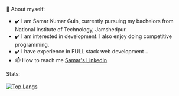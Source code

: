 🌱 About myself:
- ✔️ I am Samar Kumar Guin, currently pursuing my bachelors from National Institute of Technology, Jamshedpur.
- ✔️ I am interested in development. I also enjoy doing competitive programming.
- ✔️ I have experience in FULL stack web development ..
- 📫 How to reach me [Samar's LinkedIn](https://www.linkedin.com/in/samar-kumar-581009191/)

Stats:
<br/>
<br/>
[![Top Langs](https://github-readme-stats.vercel.app/api/top-langs/?username=Samar-ctrl&layout=compact)](https://github.com/anuraghazra/github-readme-stats)
<!---
Samar-ctrl/Samar-ctrl is a ✨ special ✨ repository because its `README.md` (this file) appears on your GitHub profile.
You can click the Preview link to take a look at your changes.
--->
